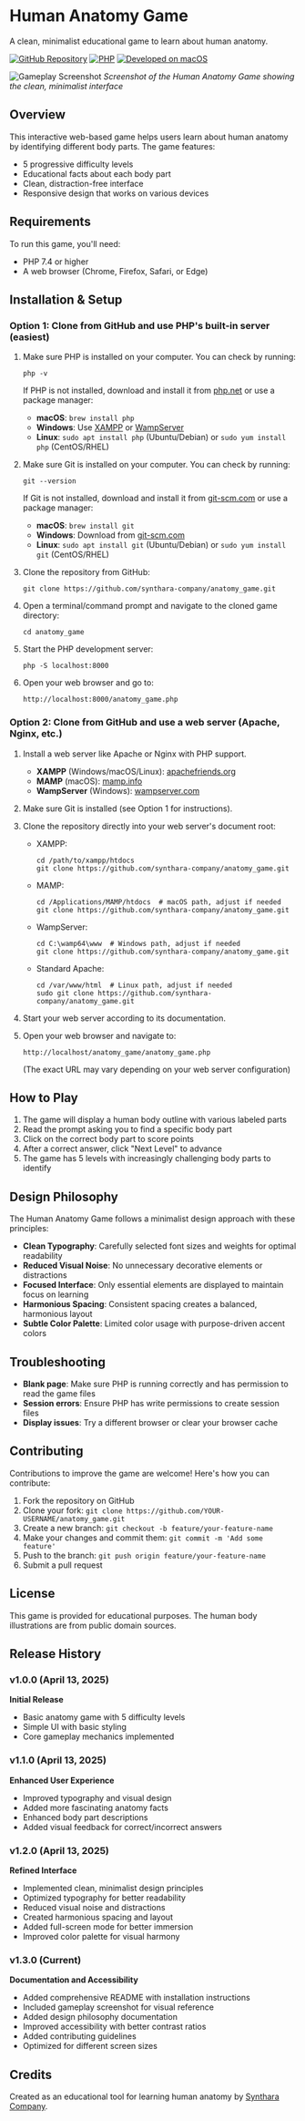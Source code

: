 # Human Anatomy Game

A clean, minimalist educational game to learn about human anatomy.

[![GitHub Repository](https://img.shields.io/badge/GitHub-Repository-blue.svg)](https://github.com/synthara-company/anatomy_game)
[![PHP](https://img.shields.io/badge/PHP-7.4%2B-purple.svg)](https://www.php.net/)
[![Developed on macOS](https://img.shields.io/badge/Developed%20on-macOS-black.svg?logo=apple)](https://www.apple.com/macos/)

![Gameplay Screenshot](./png/gameplay.png)
*Screenshot of the Human Anatomy Game showing the clean, minimalist interface*

## Overview

This interactive web-based game helps users learn about human anatomy by identifying different body parts. The game features:

- 5 progressive difficulty levels
- Educational facts about each body part
- Clean, distraction-free interface
- Responsive design that works on various devices

## Requirements

To run this game, you'll need:

- PHP 7.4 or higher
- A web browser (Chrome, Firefox, Safari, or Edge)

## Installation & Setup

### Option 1: Clone from GitHub and use PHP's built-in server (easiest)

1. Make sure PHP is installed on your computer. You can check by running:
   ```
   php -v
   ```
   If PHP is not installed, download and install it from [php.net](https://www.php.net/downloads.php) or use a package manager:
   - **macOS**: `brew install php`
   - **Windows**: Use [XAMPP](https://www.apachefriends.org/index.html) or [WampServer](https://www.wampserver.com/en/)
   - **Linux**: `sudo apt install php` (Ubuntu/Debian) or `sudo yum install php` (CentOS/RHEL)

2. Make sure Git is installed on your computer. You can check by running:
   ```
   git --version
   ```
   If Git is not installed, download and install it from [git-scm.com](https://git-scm.com/downloads) or use a package manager:
   - **macOS**: `brew install git`
   - **Windows**: Download from [git-scm.com](https://git-scm.com/download/win)
   - **Linux**: `sudo apt install git` (Ubuntu/Debian) or `sudo yum install git` (CentOS/RHEL)

3. Clone the repository from GitHub:
   ```
   git clone https://github.com/synthara-company/anatomy_game.git
   ```

4. Open a terminal/command prompt and navigate to the cloned game directory:
   ```
   cd anatomy_game
   ```

4. Start the PHP development server:
   ```
   php -S localhost:8000
   ```

5. Open your web browser and go to:
   ```
   http://localhost:8000/anatomy_game.php
   ```

### Option 2: Clone from GitHub and use a web server (Apache, Nginx, etc.)

1. Install a web server like Apache or Nginx with PHP support.
   - **XAMPP** (Windows/macOS/Linux): [apachefriends.org](https://www.apachefriends.org/index.html)
   - **MAMP** (macOS): [mamp.info](https://www.mamp.info/)
   - **WampServer** (Windows): [wampserver.com](https://www.wampserver.com/)

2. Make sure Git is installed (see Option 1 for instructions).

3. Clone the repository directly into your web server's document root:
   - XAMPP:
     ```
     cd /path/to/xampp/htdocs
     git clone https://github.com/synthara-company/anatomy_game.git
     ```
   - MAMP:
     ```
     cd /Applications/MAMP/htdocs  # macOS path, adjust if needed
     git clone https://github.com/synthara-company/anatomy_game.git
     ```
   - WampServer:
     ```
     cd C:\wamp64\www  # Windows path, adjust if needed
     git clone https://github.com/synthara-company/anatomy_game.git
     ```
   - Standard Apache:
     ```
     cd /var/www/html  # Linux path, adjust if needed
     sudo git clone https://github.com/synthara-company/anatomy_game.git
     ```

4. Start your web server according to its documentation.

5. Open your web browser and navigate to:
   ```
   http://localhost/anatomy_game/anatomy_game.php
   ```
   (The exact URL may vary depending on your web server configuration)

## How to Play

1. The game will display a human body outline with various labeled parts
2. Read the prompt asking you to find a specific body part
3. Click on the correct body part to score points
4. After a correct answer, click "Next Level" to advance
5. The game has 5 levels with increasingly challenging body parts to identify

## Design Philosophy

The Human Anatomy Game follows a minimalist design approach with these principles:

- **Clean Typography**: Carefully selected font sizes and weights for optimal readability
- **Reduced Visual Noise**: No unnecessary decorative elements or distractions
- **Focused Interface**: Only essential elements are displayed to maintain focus on learning
- **Harmonious Spacing**: Consistent spacing creates a balanced, harmonious layout
- **Subtle Color Palette**: Limited color usage with purpose-driven accent colors

## Troubleshooting

- **Blank page**: Make sure PHP is running correctly and has permission to read the game files
- **Session errors**: Ensure PHP has write permissions to create session files
- **Display issues**: Try a different browser or clear your browser cache

## Contributing

Contributions to improve the game are welcome! Here's how you can contribute:

1. Fork the repository on GitHub
2. Clone your fork: `git clone https://github.com/YOUR-USERNAME/anatomy_game.git`
3. Create a new branch: `git checkout -b feature/your-feature-name`
4. Make your changes and commit them: `git commit -m 'Add some feature'`
5. Push to the branch: `git push origin feature/your-feature-name`
6. Submit a pull request

## License

This game is provided for educational purposes. The human body illustrations are from public domain sources.

## Release History

### v1.0.0 (April 13, 2025)

**Initial Release**
- Basic anatomy game with 5 difficulty levels
- Simple UI with basic styling
- Core gameplay mechanics implemented

### v1.1.0 (April 13, 2025)

**Enhanced User Experience**
- Improved typography and visual design
- Added more fascinating anatomy facts
- Enhanced body part descriptions
- Added visual feedback for correct/incorrect answers

### v1.2.0 (April 13, 2025)

**Refined Interface**
- Implemented clean, minimalist design principles
- Optimized typography for better readability
- Reduced visual noise and distractions
- Created harmonious spacing and layout
- Added full-screen mode for better immersion
- Improved color palette for visual harmony

### v1.3.0 (Current)

**Documentation and Accessibility**
- Added comprehensive README with installation instructions
- Included gameplay screenshot for visual reference
- Added design philosophy documentation
- Improved accessibility with better contrast ratios
- Added contributing guidelines
- Optimized for different screen sizes

## Credits

Created as an educational tool for learning human anatomy by [Synthara Company](https://github.com/synthara-company).
